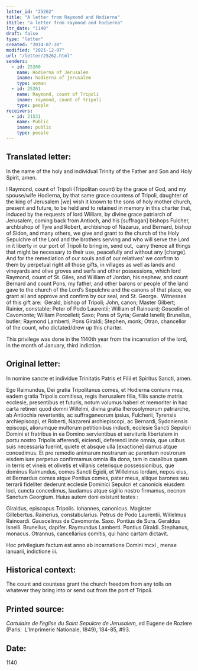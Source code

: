 ```yaml
---
letter_id: "25262"
title: "A letter from Raymond and Hodierna"
ititle: "a letter from raymond and hodierna"
ltr_date: "1140"
draft: false
type: "letter"
created: "2014-07-30"
modified: "2021-12-07"
url: "/letter/25262.html"
senders:
  - id: 25260
    name: Hodierna of Jerusalem
    iname: hodierna of jerusalem
    type: woman
  - id: 25261
    name: Raymond, count of Tripoli
    iname: raymond, count of tripoli
    type: people
receivers:
  - id: 21531
    name: Public
    iname: public
    type: people
---
```

<h2> Translated letter:</h2><p>In the name of the holy and individual Trinity of the Father and Son and Holy Spirit, amen.</p><p>I Raymond, count of Tripoli (Tripolitan count) by the grace of God, and my spouse/wife Hodierna, by that same grace countess of Tripoli, daughter of the king of Jerusalem [we] wish it known to the sons of holy mother church, present and future, to be held and to retained in memory in this charter that, induced by the requests of lord William, by divine grace patriarch of Jerusalem, coming back from Antioch, and his [suffragan] bishops Fulcher, archbishop of Tyre and Robert, archbishop of Nazarus, and Bernard, bishop of Sidon, and many others, we give and grant to the church of the Holy Sepulchre of the Lord and the brothers serving and who will serve the Lord in it liberty in our port of Tripoli to bring in, send out,&nbsp; carry thence all things that might be necessary to their use, peacefully and without any [charge].&nbsp; And for the remediation of our souls and of our relatives’ we confirm to them by perpetual right all those gifts, in villages as well as lands and vineyards and olive groves and serfs and other possessions, which lord Raymond, count of St. Giles, and William of Jordan, his nephew, and count Bernard and count Pons, my father, and other barons or people of the land gave to the church of the Lord’s Sepulchre and the canons of that place, we grant all and approve and confirm by our seal, and St. George.&nbsp; Witnesses of this gift are:&nbsp; Gerald, bishop of Tripoli; John, canon; Master Gilbert; Rainier, constable; Peter of Podo Laurentii; William of Rainoard; Goscelin of Cavomonte; William Porcelleti; Saxo; Pons of Syria; Gerald Isnelli; Brunellus, butler; Raymond Lamberti; Pons Giraldi; Stephen, monk; Otran, chancellor of the count, who dictated/drew up this charter.</p><p>This privilege was done in the 1140th year from the incarnation of the lord, in the month of January, third indiction.</p><h2 class="mt-4"> Original letter:</h2><p>In nomine sancte et individue Trinitatis Patris et Filii et Spiritus Sancti, amen.</p><p>Ego Raimundus, Dei gratia Tripolitanus comes, et Hodierna coniunx mea, eadem gratia Tripolis comitissa, regis Iherusalem filia, filiis sancte matris ecclesie, presentibus et futuris, notum volumus haberi et memoriter in hac carta retineri quod domni Willelmi, divina gratia Iherosolymorum patriarche, ab Antiochia revertentis, ac suffraganeorum ipsius, Fulcherii, Tyrensis archiepiscopi, et Roberti, Nazareni archiepiscopi, ac Bernardi, Sydoniensis episcopi, aliorumque multorum petitionibus inducti, ecclesie Sancti Sepulcri Domini et fratribus in ea Domino servientibus et servituris libertatem in portu nostro Tripolis afferendi, eiciendi, deferendi inde omnia, que usibus suis necessaria fuerint, quiete et absque ulla [exactione] damus atque concedimus. Et pro remedio animarum nostrarum ac parentum nostrorum eisdem iure perpetuo confirmamus omnia illa dona, tam in casalibus quam in terris et vineis et olivetis et villanis ceterisque possessionibus, que dominus Raimundus, comes Sancti Egidii, et Willelmus lordani, nepos eius, et Bernardus comes atque Pontius comes, pater meus, aliique barones seu terrarii fideliter dederunt ecclesie Dominici Sepulcri et canonicis eiusdem loci, cuncta concedimus, laudamus atque sigillo nostro firmamus, necnon Sanctum Georgium. Huius autem doni existunt testes :</p><p>Giraldus, episcopus Tripolis.&nbsp;Iohannes, canonicus.&nbsp;Magister Gillebertus.&nbsp;Rainerius, constabularius.&nbsp;Petrus de Podo Laurentii.&nbsp;Willelmus Rainoardi.&nbsp;Gauscelinus de Cavomonte.&nbsp;Saxo. Pontius de Sura.&nbsp;Geraldus Isnelli.&nbsp;Brunellus, dapifer.&nbsp;Raymundus Lamberti.&nbsp;Pontius Giraldi.&nbsp;Stephanus, monacus.&nbsp;Otrannus, cancellarius comitis, qui hanc cartam dictavit.</p><p>Hoc privilegium factum est anno ab incarnatione Domini mcxl , mense ianuarii, indictione iii.</p><h2 class="mt-4"> Historical context:</h2><p>The count and countess grant the church freedom from any tolls on whatever they bring into or send out from the port of Tripoli.</p><h2 class="mt-4"> Printed source:</h2><p><em>Cartulaire de l’eglise du Saint Sepulcre de Jerusalem, e</em>d Eugene de Roziere (Paris:&nbsp; L’Imprimerie Nationale, 1849),&nbsp;184-85, #93. &nbsp;</p><h2 class="mt-4"> Date:</h2>1140
